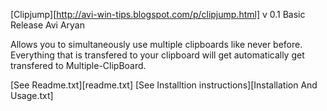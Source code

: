 [Clipjump][http://avi-win-tips.blogspot.com/p/clipjump.html]
v 0.1
Basic Release
Avi Aryan

Allows you to simultaneously use multiple clipboards like never before.
Everything that is transfered to your clipboard will get automatically
get transfered to Multiple-ClipBoard.

[See Readme.txt][readme.txt]
[See Installtion instructions][Installation And Usage.txt]